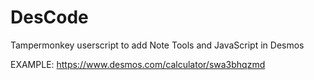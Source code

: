 # DesCode
Tampermonkey userscript to add Note Tools and JavaScript in Desmos

EXAMPLE: https://www.desmos.com/calculator/swa3bhqzmd
